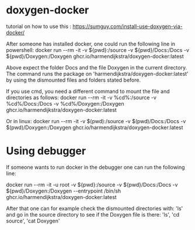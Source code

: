 # doxygen-docker

tutorial on how to use this : https://sumguy.com/install-use-doxygen-via-docker/

After someone has installed docker, one could run the following line in powershell:
docker run --rm -it -v ${pwd}:/source -v ${pwd}/Docs:/Docs -v ${pwd}/Doxygen:/Doxygen ghcr.io/harmendijkstra/doxygen-docker:latest

Above expect the folder Docs and the file Doxygen in the current directory. The command runs the package on 'harmendijkstra/doxygen-docker:latest' by using the dismounted files and folders stated before.

If you use cmd, you need a different command to mount the file and directories as follows:
docker run --rm -it -v %cd%:/source -v %cd%/Docs:/Docs -v %cd%/Doxygen:/Doxygen  ghcr.io/harmendijkstra/doxygen-docker:latest

Or in linux:
docker run --rm -it -v $(pwd):/source -v $(pwd)/Docs:/Docs -v $(pwd)/Doxygen:/Doxygen ghcr.io/harmendijkstra/doxygen-docker:latest



# Using debugger
If someone wants to run docker in the debugger one can run the following line:

docker run --rm -it -u root -v ${pwd}:/source -v ${pwd}/Docs:/Docs -v ${pwd}/Doxygen:/Doxygen --entrypoint /bin/sh ghcr.io/harmendijkstra/doxygen-docker:latest

After that one can for example check the dismounted directories with: 'ls' and go in the source directory to see if the Doxygen file is there:
'ls', 'cd source', 'cat Doxygen'
